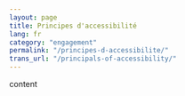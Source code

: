 ```yaml
---
layout: page
title: Principes d'accessibilité
lang: fr
category: "engagement"
permalink: "/principes-d-accessibilite/"
trans_url: "/principals-of-accessibility/"
---
```

content